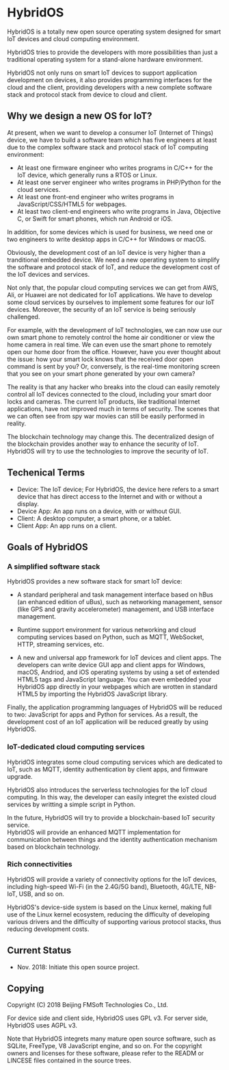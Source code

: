 # HybridOS

HybridOS is a totally new open source operating system designed for smart IoT devices and 
cloud computing environment.

HybridOS tries to provide the developers with more possibilities than just a
traditional operating system for a stand-alone hardware environment.

HybridOS not only runs on smart IoT devices to support application development
on devices, it also provides programming interfaces for the cloud and the client,
providing developers with a new complete software stack and protocol stack 
from device to cloud and client.

## Why we design a new OS for IoT?

At present, when we want to develop a consumer IoT (Internet of Things) device, 
we have to build a software team which has five engineers at least due to 
the complex software stack and protocol stack of IoT computing environment:

  * At least one firmware engineer who writes programs in C/C++ for the IoT device, which
    generally runs a RTOS or Linux.
  * At least one server engineer who writes programs in PHP/Python for the cloud services.
  * At least one front-end engineer who writes programs in JavaScript/CSS/HTML5 for webpages.
  * At least two client-end engineers who write programs in Java, Objective C, or Swift
    for smart phones, which run Android or iOS.

In addition, for some devices which is used for business, we need one or two engineers
to write desktop apps in C/C++ for Windows or macOS.

Obviously, the development cost of an IoT device is very higher than a tranditional 
embedded device. We need a new operating system to simplify the software and protocol
stack of IoT, and reduce the development cost of the IoT devices and services.

Not only that, the popular cloud computing services we can get from AWS, Ali, or Huawei
are not dedicated for IoT applications. We have to develop some cloud services by ourselves
to implement some features for our IoT devices. Moreover, the security of an IoT service 
is being seriously challenged.

For example, with the development of IoT technologies, we can now use our own smart phone
to remotely control the home air conditioner or view the home camera in real time. 
We can even use the smart phone to remotely open our home door from the office.
However, have you ever thought about the issue: how your smart lock knows that the received
door open command is sent by you? Or, conversely, is the real-time monitoring screen that
you see on your smart phone generated by your own camera?

The reality is that any hacker who breaks into the cloud can easily remotely control 
all IoT devices connected to the cloud, including your smart door locks and cameras. 
The current IoT products, like traditional Internet applications, have not improved much 
in terms of security. The scenes that we can often see from spy war movies can still be 
easily performed in reality.

The blockchain technology may change this. The decentralized design of the blockchain
provides another way to enhance the security of IoT. HybridOS will try to use the 
technologies to improve the security of IoT.

## Techenical Terms

  * Device: The IoT device; For HybridOS, the device here refers to a smart
    device that has direct access to the Internet and with or without a display.
  * Device App: An app runs on a device, with or without GUI.
  * Client: A desktop computer, a smart phone, or a tablet.
  * Client App: An app runs on a client.

## Goals of HybridOS

### A simplified software stack

HybridOS provides a new software stack for smart IoT device:

  * A standard peripheral and task management interface based on hBus (an enhanced
    edition of uBus), such as networking management, sensor (like GPS and 
    gravity accelerometer) management, and USB interface management.

  * Runtime support environment for various networking and cloud computing services
    based on Python, such as MQTT, WebSocket, HTTP, streaming services, etc.

  * A new and universal app framework for IoT devices and client apps.
    The developers can write device GUI app and client apps for Windows, macOS, 
    Andriod, and iOS operating systems by using a set of extended HTML5 tags 
    and JavaScript language. You can even embedded your HybridOS app directly
    in your webpages which are wrotten in standard HTML5 by importing the HybridOS
    JavaScript library.

Finally, the application programming languages of HybridOS will be reduced to two: 
JavaScript for apps and Python for services. As a result, the development cost of 
an IoT application will be reduced greatly by using HybridOS.

### IoT-dedicated cloud computing services

HybridOS integrates some cloud computing services which are dedicated to IoT,
such as MQTT, identity authentication by client apps, and firmware upgrade.

HybridOS also introduces the serverless technologies for the IoT cloud computing.
In this way, the developer can easily integret the existed cloud services by 
writting a simple script in Python.

In the future, HybridOS will try to provide a blockchain-based IoT security service.  
HybridOS will provide an enhanced MQTT implementation for communication between things
and the identity authentication mechanism based on blockchain technology. 

### Rich connectivities

HybridOS will provide a variety of connectivity options for the IoT devices, 
including high-speed Wi-Fi (in the 2.4G/5G band), Bluetooth, 4G/LTE, NB-IoT, USB, 
and so on. 

HybridOS's device-side system is based on the Linux kernel, making full use of the
Linux kernel ecosystem, reducing the difficulty of developing various drivers and 
the difficulty of supporting various protocol stacks, thus reducing development costs.

## Current Status

  * Nov. 2018: Initiate this open source project.

## Copying

Copyright (C) 2018 Beijing FMSoft Technologies Co., Ltd.

For device side and client side, HybridOS uses GPL v3.
For server side, HybridOS uses AGPL v3.

Note that HybridOS integrets many mature open source software, such as SQLite, FreeType, 
V8 JavaScript engine, and so on. For the copyright owners and licenses for these software, 
please refer to the READM or LINCESE files contained in the source trees.

